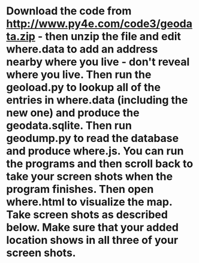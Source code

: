# Download the code from http://www.py4e.com/code3/geodata.zip - then unzip the file and edit where.data to add an address nearby where you live - don't reveal where you live. Then run the geoload.py to lookup all of the entries in where.data (including the new one) and produce the geodata.sqlite. Then run geodump.py to read the database and produce where.js. You can run the programs and then scroll back to take your screen shots when the program finishes. Then open where.html to visualize the map. Take screen shots as described below. Make sure that your added location shows in all three of your screen shots.
